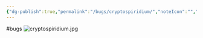 ```yaml
---
{"dg-publish":true,"permalink":"/bugs/cryptospiridium/","noteIcon":"","created":"2025-05-20T10:31:25.569-05:00"}
---
```


#bugs 
![cryptospiridium.jpg](/img/user/Secondary/Images/cryptospiridium.jpg)

